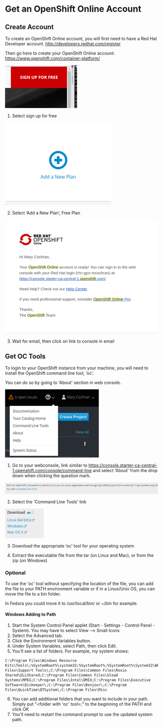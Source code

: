 # Get an OpenShift Online Account

## Create Account

To create an OpenShift Online account, you will first need to have a Red Hat Developer account.
http://developers.redhat.com/register

Then go here to create your OpenShift Online account: https://www.openshift.com/container-platform/

![Signup-for-free.png](./../images/00-lab-images/Signup-for-free.png)

1. Select sign up for free

![openshift-online-add-plan.png](./../images/00-lab-images/openshift-online-add-plan.png)

2. Select ‘Add a New Plan’, Free Plan

![openshift-online-email.png](./../images/00-lab-images/openshift-online-email.png)

3. Wait for email, then click on link to console in email

## Get OC Tools

To login to your OpenShift instance from your machine, you will need to install the OpenShift command line tool, ‘oc’.

You can do so by going to 'About' section in web console.

![openshift-online-about.png](./../images/00-lab-images/openshift-online-about.png)

1. Go to your webconsole, link similar to https://console.starter-ca-central-1.openshift.com/console/command-line
and select 'About' from the drop down when clicking the question mark.

![openshift-online-command-line.png](./../images/00-lab-images/openshift-online-command-line.png)

2. Select the 'Command Line Tools' link

![openshift-online-download-oc.png](./../images/00-lab-images/openshift-online-download-oc.png)

3. Download the appropriate ‘oc’ tool for your operating system

4. Extract the executable file from the tar (on Linux and Mac), or from the zip (on Windows)

### Optional
To use the 'oc' tool without specifying the location of the file, you can add the file to your PATH environment variable or if in a Linux/Unix OS, you can move the file to a bin folder.

In Fedora you could move it to /usr/local/bin/ or ~/bin for example.

#### Windows Adding to Path
1. Start the System Control Panel applet (Start - Settings - Control Panel - System). You may have to select View --> Small Icons
2. Select the Advanced tab.
3. Click the Environment Variables button.
4. Under System Variables, select Path, then click Edit.
5. You'll see a list of folders. For example, my system shows:
```
C:\Program Files\Windows Resource Kits\Tools\;%SystemRoot%\system32;%SystemRoot%;%SystemRoot%\System32\Wbem;C:\Program Files\Support Tools\;C:\Program Files\Common Files\Roxio Shared\DLLShared;C:\Program Files\Common Files\Ulead Systems\MPEG;C:\Program Files\Intel\DMIX;C:\Program Files\Executive Software\Diskeeper\;C:\Program Files\Bonjour\;C:\Program Files\QuickTime\QTSystem\;C:\Program Files\Misc
```
6. You can add additional folders that you want to include in your path. Simply put "<folder with 'oc' tool>;" to the beginning of the PATH and click OK
7. You'll need to restart the command prompt to use the updated system path.

